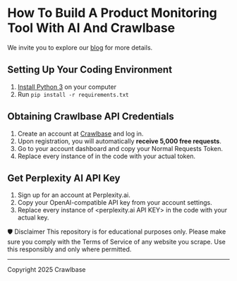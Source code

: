 # How To Build A Product Monitoring Tool With AI And Crawlbase

We invite you to explore our [blog](https://crawlbase.com/blog/how-to-build-a-product-monitoring-tool-with-ai-and-crawlbase?utm_source=github&utm_medium=referral&utm_campaign=scraperhub&ref=gh_scraperhub) for more details.

## Setting Up Your Coding Environment

1. [Install Python 3](https://kinsta.com/knowledgebase/install-python/#how-to-install-python) on your computer
2. Run `pip install -r requirements.txt`

## Obtaining Crawlbase API Credentials

1. Create an account at [Crawlbase](https://crawlbase.com/signup?utm_source=github&utm_medium=referral&utm_campaign=blog-signups) and log in.
2. Upon registration, you will automatically **receive 5,000 free requests**.
3. Go to your account dashboard and copy your Normal Requests Token.
4. Replace every instance of <Crawlbase Normal requests token> in the code with your actual token.

## Get Perplexity AI API Key

1. Sign up for an account at Perplexity.ai.
2. Copy your OpenAI-compatible API key from your account settings.
3. Replace every instance of <perplexity.ai API KEY> in the code with your actual key.

🛡 Disclaimer
This repository is for educational purposes only. Please make sure you comply with the Terms of Service of any website you scrape. Use this responsibly and only where permitted.

---

Copyright 2025 Crawlbase

